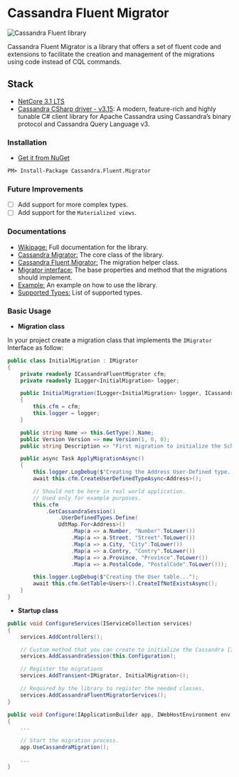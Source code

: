 # Cassandra Fluent Migrator

![Cassandra Fluent library](https://github.com/Youssef-ben/Cassandra.Fluent.Migrator/workflows/Cassandra%20Fluent%20library/badge.svg?branch=dev)

Cassandra Fluent Migrator is a library that offers a set of fluent code and extensions to facilitate the creation and management of the migrations using code instead of CQL commands.

## Stack

* [NetCore 3.1 LTS](https://dotnet.microsoft.com/download/dotnet-core/3.1)
* [Cassandra CSharp driver - v3.15](https://docs.datastax.com/en/developer/csharp-driver/3.15/): A modern, feature-rich and highly tunable C# client library for Apache Cassandra using Cassandra’s binary protocol and Cassandra Query Language v3.

### Installation

* [Get it from NuGet](https://www.nuget.org/packages/Cassandra.Fluent.Migrator/)

```cmd
PM> Install-Package Cassandra.Fluent.Migrator
```

### Future Improvements

* [ ] Add support for more complex types.
* [ ] Add support for the `Materialized views`.

### Documentations

* [Wikipage:](https://github.com/Youssef-ben/Cassandra.Fluent.Migrator/wiki) Full documentation for the library.
* [Cassandra Migrator:](https://github.com/Youssef-ben/Cassandra.Fluent.Migrator/wiki/Cassandra-Migrator) The core class of the library.
* [Cassandra Fluent Migrator:](https://github.com/Youssef-ben/Cassandra.Fluent.Migrator/wiki/Cassandra-Fluent-Migrator) The migration helper class.
* [Migrator interface:](https://github.com/Youssef-ben/Cassandra.Fluent.Migrator/wiki/Migrator-Interface) The base properties and method that the migrations should implement.
* [Example:](https://github.com/Youssef-ben/Cassandra.Fluent.Migrator/wiki/Example) An example on how to use the library.
* [Supported Types:](https://github.com/Youssef-ben/Cassandra.Fluent.Migrator/wiki/Supported-Types) List of supported types.

### Basic Usage

* **Migration class**

In your project create a migration class that implements the `IMigrator` Interface as follow:

```C#
public class InitialMigration : IMigrator
{
    private readonly ICassandraFluentMigrator cfm;
    private readonly ILogger<InitialMigration> logger;

    public InitialMigration(ILogger<InitialMigration> logger, ICassandraFluentMigrator cfm)
    {
        this.cfm = cfm;
        this.logger = logger;
    }

    public string Name => this.GetType().Name;
    public Version Version => new Version(1, 0, 0);
    public string Description => "First migration to initialize the Schema";

    public async Task ApplyMigrationAsync()
    {
        this.logger.LogDebug($"Creating the Address User-Defined type...");
        await this.cfm.CreateUserDefinedTypeAsync<Address>();

        // Should not be here in real world application.
        // Used only for example purposes.
        this.cfm
            .GetCassandraSession()
                .UserDefinedTypes.Define(
                UdtMap.For<Address>()
                    .Map(a => a.Number, "Number".ToLower())
                    .Map(a => a.Street, "Street".ToLower())
                    .Map(a => a.City, "City".ToLower())
                    .Map(a => a.Contry, "Contry".ToLower())
                    .Map(a => a.Province, "Province".ToLower())
                    .Map(a => a.PostalCode, "PostalCode".ToLower()));

        this.logger.LogDebug($"Creating the User table...");
        await this.cfm.GetTable<Users>().CreateIfNotExistsAsync();
    }
}
```

* **Startup class**

```C#
public void ConfigureServices(IServiceCollection services)
{
    services.AddControllers();

    // Custom method that you can create to initialize the Cassandra {ISession}.
    services.AddCassandraSession(this.Configuration);

    // Register the migrations
    services.AddTransient<IMigrator, InitialMigration>();

    // Required by the library to register the needed classes.
    services.AddCassandraFluentMigratorServices();
}

public void Configure(IApplicationBuilder app, IWebHostEnvironment env)
{
    ...

    // Start the migration process.
    app.UseCassandraMigration();

    ...
}
```
